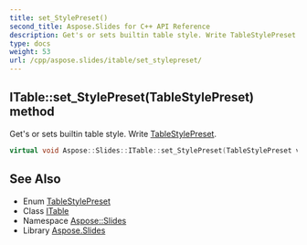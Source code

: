 ```yaml
---
title: set_StylePreset()
second_title: Aspose.Slides for C++ API Reference
description: Get's or sets builtin table style. Write TableStylePreset.
type: docs
weight: 53
url: /cpp/aspose.slides/itable/set_stylepreset/
---
```

## ITable::set_StylePreset(TableStylePreset) method


Get's or sets builtin table style. Write [TableStylePreset](../../tablestylepreset/).

```cpp
virtual void Aspose::Slides::ITable::set_StylePreset(TableStylePreset value)=0
```

## See Also

* Enum [TableStylePreset](../tablestylepreset/)
* Class [ITable](./)
* Namespace [Aspose::Slides](../)
* Library [Aspose.Slides](../../)